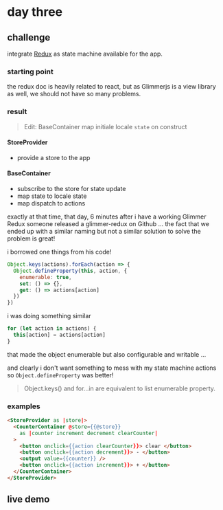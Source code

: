 # day three


## challenge

integrate [Redux]() as state machine available for the app.


### starting point

the redux doc is heavily related to react, but as Glimmerjs is a view library as well, we should not have so many problems.


### result

> Edit: BaseContainer map initiale locale `state` on construct


#### StoreProvider
  * provide a store to the app


#### BaseContainer
  * subscribe to the store for state update
  * map state to locale state
  * map dispatch to actions


exactly at that time, that day, 6 minutes after i have a working Glimmer Redux someone released a glimmer-redux on Github ... the fact that we ended up with a similar naming but not a similar solution to solve the problem is great!

i borrowed one things from his code!

```js
Object.keys(actions).forEach(action => {
  Object.defineProperty(this, action, {
    enumerable: true,
    set: () => {},
    get: () => actions[action]
  })
})
```

i was doing something similar

```js
for (let action in actions) {
  this[action] = actions[action]
}
```

that made the object enumerable but also configurable and writable ...

and clearly i don't want something to mess with my state machine actions so `Object.defineProperty` was better!

> Object.keys() and for...in are equivalent to list enumerable property.

### examples

```html
<StoreProvider as |store|>
  <CounterContainer @store={{@store}}
    as |counter increment decrement clearCounter|
  >
    <button onclick={{action clearCounter}}> clear </button>
    <button onclick={{action decrement}}> - </button>
    <output value={{counter}} />
    <button onclick={{action increment}}> + </button>
  </CounterContainer>
</StoreProvider>
```

## live demo
